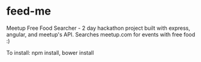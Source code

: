 feed-me
=======

Meetup Free Food Searcher - 2 day hackathon project built with express, angular, and meetup's API. Searches meetup.com for events with free food :)

To install: npm install, bower install
